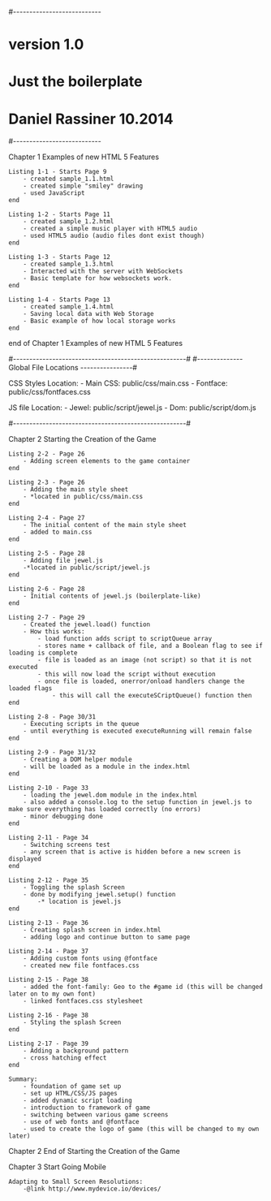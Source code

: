 #---------------------------
# <Name of Game> version 1.0
# Just the boilerplate
# Daniel Rassiner 10.2014
#---------------------------

Chapter 1 Examples of new HTML 5 Features

	Listing 1-1 - Starts Page 9
		- created sample_1.1.html
		- created simple "smiley" drawing
		- used JavaScript
	end

	Listing 1-2 - Starts Page 11
		- created sample_1.2.html
		- created a simple music player with HTML5 audio
		- used HTML5 audio (audio files dont exist though)
	end

	Listing 1-3 - Starts Page 12
		- created sample_1.3.html
		- Interacted with the server with WebSockets
		- Basic template for how websockets work.
	end

	Listing 1-4 - Starts Page 13
		- created sample_1.4.html
		- Saving local data with Web Storage
		- Basic example of how local storage works
	end

end of Chapter 1 Examples of new HTML 5 Features


#-----------------------------------------------------#
#-------------- Global File Locations ----------------#

CSS Styles Location:
	- Main CSS: public/css/main.css
	- Fontface: public/css/fontfaces.css

JS file Location:
	- Jewel: public/script/jewel.js
	- Dom: public/script/dom.js









#-----------------------------------------------------#






Chapter 2 Starting the Creation of the Game
	
	Listing 2-2 - Page 26
		- Adding screen elements to the game container
	end

	Listing 2-3 - Page 26
		- Adding the main style sheet
		- *located in public/css/main.css
	end

	Listing 2-4 - Page 27
		- The initial content of the main style sheet
		- added to main.css
	end

	Listing 2-5 - Page 28
		- Adding file jewel.js
		-*located in public/script/jewel.js
	end

	Listing 2-6 - Page 28
		- Initial contents of jewel.js (boilerplate-like)
	end

	Listing 2-7 - Page 29
		- Created the jewel.load() function
		- How this works:
			- load function adds script to scriptQueue array
			- stores name + callback of file, and a Boolean flag to see if loading is complete
			- file is loaded as an image (not script) so that it is not executed
			- this will now load the script without execution
			- once file is loaded, onerror/onload handlers change the loaded flags
				- this will call the executeSCriptQueue() function then
	end

	Listing 2-8 - Page 30/31
		- Executing scripts in the queue
		- until everything is executed executeRunning will remain false
	end

	Listing 2-9 - Page 31/32
		- Creating a DOM helper module
		- will be loaded as a module in the index.html
	end

	Listing 2-10 - Page 33
		- loading the jewel.dom module in the index.html
		- also added a console.log to the setup function in jewel.js to make sure everything has loaded correctly (no errors)
		- minor debugging done
	end

	Listing 2-11 - Page 34
		- Switching screens test
		- any screen that is active is hidden before a new screen is displayed
	end

	Listing 2-12 - Page 35
		- Toggling the splash Screen
		- done by modifying jewel.setup() function
			-* location is jewel.js
	end

	Listing 2-13 - Page 36
		- Creating splash screen in index.html
		- adding logo and continue button to same page

	Listing 2-14 - Page 37
		- Adding custom fonts using @fontface
		- created new file fontfaces.css

	Listing 2-15 - Page 38
		- added the font-family: Geo to the #game id (this will be changed later on to my own font)
		- linked fontfaces.css stylesheet

	Listing 2-16 - Page 38
		- Styling the splash Screen
	end

	Listing 2-17 - Page 39
		- Adding a background pattern
		- cross hatching effect
	end

	Summary:
		- foundation of game set up
		- set up HTML/CSS/JS pages
		- added dynamic script loading
		- introduction to framework of game
		- switching between various game screens
		- use of web fonts and @fontface
		- used to create the logo of game (this will be changed to my own later)


Chapter 2 End of Starting the Creation of the Game






Chapter 3 Start Going Mobile
	
	Adapting to Small Screen Resolutions:
		-@link http://www.mydevice.io/devices/

	
	






